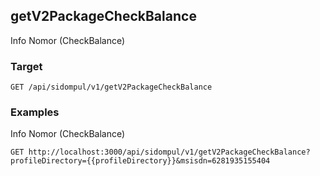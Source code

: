 ## getV2PackageCheckBalance
Info Nomor (CheckBalance)

### Target
```
GET /api/sidompul/v1/getV2PackageCheckBalance
```




### Examples
Info Nomor (CheckBalance)
```
GET http://localhost:3000/api/sidompul/v1/getV2PackageCheckBalance?profileDirectory={{profileDirectory}}&msisdn=6281935155404
```

